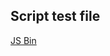 ## Script test file

<script>
alert(1);
</script>

<a class="jsbin-embed" href="http://jsbin.com/umihof/2/embed?live">JS Bin</a><script src="http://static.jsbin.com/js/embed.js"></script>
